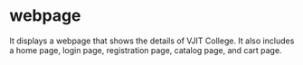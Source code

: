 # webpage

It displays a webpage that shows the details of VJIT College. It also includes a home page, login page, registration page, catalog page, and cart page.
